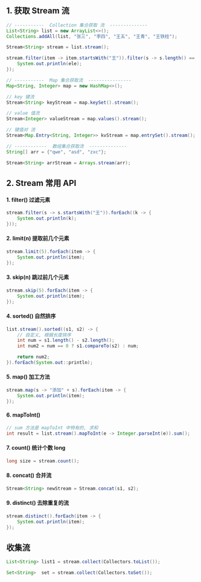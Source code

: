 ##

## 1. 获取 Stream 流

```java
// -----------  Collection 集合获取 流  --------------
List<String> list = new ArrayList<>();
Collections.addAll(list, "张三", "李四", "王五", "王青", "王铁柱");

Stream<String> stream = list.stream();

stream.filter(item -> item.startsWith("王")).filter(s -> s.length() == 2).forEach(ele -> {
    System.out.println(ele);
});
```

```java
// -----------  Map 集合获取流  ----------------
Map<String, Integer> map = new HashMap<>();

// key 键流
Stream<String> keyStream = map.keySet().stream();

// value 值流
Stream<Integer> valueStream = map.values().stream();

// 键值对 流
Stream<Map.Entry<String, Integer>> kvStream = map.entrySet().stream();
```

```java
// ------------  数组集合获取流  --------------
String[] arr = {"qwe", "asd", "zxc"};

Stream<String> arrStream = Arrays.stream(arr);
```

## 2. Stream 常用 API

#### 1. filter() 过滤元素

```java
stream.filter(s -> s.startsWith("王")).forEach((k -> {
    System.out.println(k);
}));
```

#### 2. limit(n) 提取前几个元素

```java
stream.limit(5).forEach(item -> {
    System.out.println(item);
});
```

#### 3. skip(n) 跳过前几个元素

```java
stream.skip(5).forEach(item -> {
    System.out.println(item);
});
```

#### 4. sorted() 自然排序

```java
list.stream().sorted((s1, s2) -> {
    // 自定义, 根据长度排序
    int num = s1.length() - s2.length();
    int num2 = num == 0 ? s1.compareTo(s2) : num;

    return num2;
}).forEach(System.out::println);
```

#### 5. map() 加工方法

```java
stream.map(s -> "添加" + s).forEach(item -> {
    System.out.println(item);
});
```

#### 6. mapToInt()

```java
// sum 方法是 mapToInt 中特有的, 求和
int result = list.stream().mapToInt(e -> Integer.parseInt(e)).sum();
```

#### 7. count() 统计个数 long

```java
long size = stream.count();
```

#### 8. concat() 合并流

```java
Stream<String> newStream = Stream.concat(s1, s2);
```

#### 9. distinct() 去除重复的流

```java
stream.distinct().forEach(item -> {
    System.out.println(item);
});
```

## 收集流

```java
List<String> list1 = stream.collect(Collectors.toList());

Set<String>  set = stream.collect(Collectors.toSet());
```
